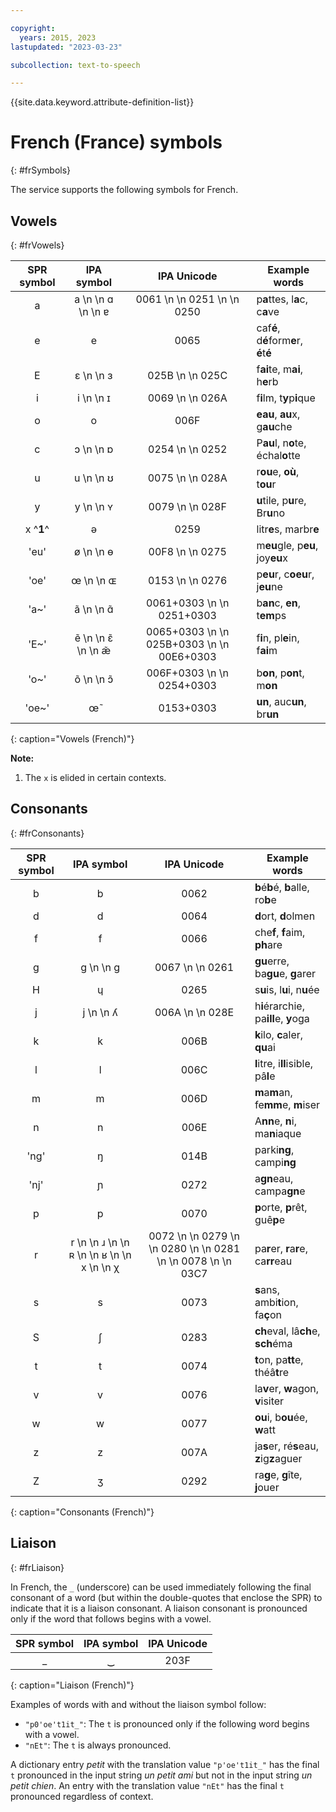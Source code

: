```yaml
---

copyright:
  years: 2015, 2023
lastupdated: "2023-03-23"

subcollection: text-to-speech

---
```


{{site.data.keyword.attribute-definition-list}}

# French (France) symbols
{: #frSymbols}

The service supports the following symbols for French.

## Vowels
{: #frVowels}

| SPR symbol | IPA symbol | IPA Unicode | Example words |
|:----------:|:----------:|:-----------:|---------------|
| a | a  \n   \n &#593;  \n   \n &#592; | 0061  \n   \n 0251  \n   \n 0250 | p**a**ttes, l**a**c, c**a**ve |
| e | e | 0065 | caf**é**, d**é**form**e**r, **é**t**é** |
| E | &#603;  \n   \n &#604; | 025B  \n   \n 025C | f**ai**te, m**ai**, h**e**rb |
| i | i  \n   \n &#618; | 0069  \n   \n 026A | f**i**lm, t**y**p**i**que |
| o | o | 006F | **eau**, **au**x, g**au**che |
| c | &#596;  \n   \n &#594; | 0254  \n   \n 0252 | P**au**l, n**o**te, échal**o**tte |
| u | u  \n   \n &#650; | 0075  \n   \n 028A | r**ou**e, **où**, t**ou**r |
| y | &#121;  \n   \n &#655; | 0079  \n   \n 028F | **u**tile, p**u**re, Br**u**no |
| x ^**1**^ | &#601; | 0259 | litr**e**s, marbr**e** |
| 'eu' | &#248;  \n   \n &#629; | 00F8  \n   \n 0275 | m**eu**gle, p**eu**, joy**eu**x |
| 'oe' | &#339;  \n   \n &#630; | 0153  \n   \n 0276 | p**eu**r, c**oeu**r, j**eu**ne |
| 'a~' | &#97;&#771;  \n   \n &#593;&#771; | 0061+0303  \n   \n 0251+0303 | b**an**c, **en**, t**em**ps |
| 'E~' | &#101;&#771;  \n   \n &#603;&#771;  \n   \n &#230;&#771; | 0065+0303  \n   \n 025B+0303  \n   \n 00E6+0303 | f**i**n, pl**e**in, f**ai**m |
| 'o~' | &#111;&#771;  \n   \n &#596;&#771; | 006F+0303  \n   \n 0254+0303 | b**on**, p**on**t, m**on** |
| 'oe~' | &#339;&#771; | 0153+0303 | **un**, auc**un**, br**un** |
{: caption="Vowels (French)"}

**Note:**

1.  The `x` is elided in certain contexts.

## Consonants
{: #frConsonants}

| SPR symbol | IPA symbol | IPA Unicode | Example words |
|:----------:|:----------:|:-----------:|---------------|
| b | b | 0062 | **b**é**b**é, **b**alle, ro**b**e |
| d | d | 0064 | **d**ort, **d**olmen |
| f | f | 0066 | che**f**, **f**aim, **ph**are |
| g | g  \n   \n &#609; | 0067  \n   \n 0261 | **gu**erre, ba**gu**e, **g**arer |
| H | &#613; | 0265 | s**u**is, l**u**i, n**u**ée |
| j | j  \n   \n &#654; | 006A  \n   \n 028E | h**i**érarchie, pa**ill**e, **y**oga |
| k | k | 006B | **k**ilo, **c**aler, **qu**ai |
| l | l | 006C | **l**itre, i**ll**isible, pâ**l**e |
| m | m | 006D | **m**a**m**an, fe**mm**e, **m**iser |
| n | n | 006E | A**nn**e, **n**i, ma**n**iaque |
| 'ng' | &#331; | 014B | parki**ng**, campi**ng** |
| 'nj' | &#626; | 0272 | a**gn**eau, campa**gn**e |
| p | p | 0070 | **p**orte, **p**rêt, guê**p**e |
| r | r  \n   \n &#633;  \n   \n &#640;  \n   \n &#641;  \n   \n x  \n   \n &#967; | 0072  \n   \n 0279  \n   \n 0280  \n   \n 0281  \n   \n 0078  \n   \n 03C7 | pa**r**er, **r**a**r**e, ca**rr**eau |
| s | s | 0073 | **s**ans, ambi**t**ion, fa**ç**on |
| S | &#643; | 0283 | **ch**eval, lâ**ch**e, **sch**éma |
| t | t | 0074 | **t**on, pa**tt**e, théâ**t**re |
| v | v | 0076 | la**v**er, **w**agon, **v**isiter |
| w | w | 0077 | **ou**i, b**ou**ée, **w**att |
| z | z | 007A | ja**s**er, ré**s**eau, **z**ig**z**aguer |
| Z | &#658; | 0292 | ra**g**e, **g**îte, **j**ouer |
{: caption="Consonants (French)"}

## Liaison
{: #frLiaison}

In French, the `_` (underscore) can be used immediately following the final consonant of a word (but within the double-quotes that enclose the SPR) to indicate that it is a liaison consonant. A liaison consonant is pronounced only if the word that follows begins with a vowel.

| SPR symbol | IPA symbol | IPA Unicode |
|:----------:|:----------:|:-----------:|
| _ | &#8255; | 203F |
{: caption="Liaison (French)"}

Examples of words with and without the liaison symbol follow:

-   `"p0'oe't1it_"`: The `t` is pronounced only if the following word begins with a vowel.
-   `"nEt"`: The `t` is always pronounced.

A dictionary entry *petit* with the translation value `"p'oe't1it_"` has the final `t` pronounced in the input string *un petit ami* but not in the input string *un petit chien*. An entry with the translation value `"nEt"` has the final `t` pronounced regardless of context.
